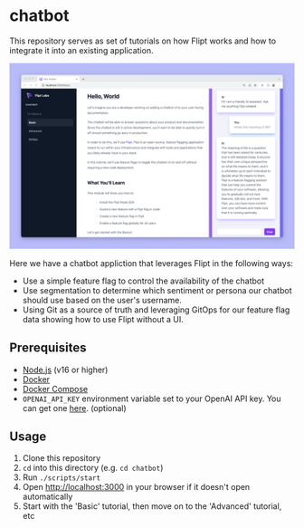 # chatbot

This repository serves as set of tutorials on how Flipt works and how to integrate it into an existing application.

![Flipt Chatbot](../images/chatbot.png)

Here we have a chatbot appliction that leverages Flipt in the following ways:

- Use a simple feature flag to control the availability of the chatbot
- Use segmentation to determine which sentiment or persona our chatbot should use based on the user's username.
- Using Git as a source of truth and leveraging GitOps for our feature flag data showing how to use Flipt without a UI.

## Prerequisites

- [Node.js](https://nodejs.org/en/download/) (v16 or higher)
- [Docker](https://docs.docker.com/get-docker/)
- [Docker Compose](https://docs.docker.com/compose/install/)
- `OPENAI_API_KEY` environment variable set to your OpenAI API key. You can get one [here](https://beta.openai.com/). (optional)

## Usage

1. Clone this repository
1. `cd` into this directory (e.g. `cd chatbot`)
1. Run `./scripts/start`
1. Open <http://localhost:3000> in your browser if it doesn't open automatically
1. Start with the 'Basic' tutorial, then move on to the 'Advanced' tutorial, etc
